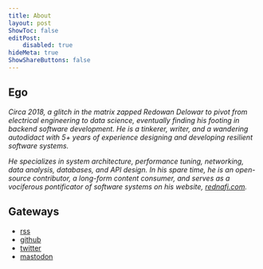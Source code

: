 ```yaml
---
title: About
layout: post
ShowToc: false
editPost:
    disabled: true
hideMeta: true
ShowShareButtons: false
---
```


## Ego

*Circa 2018, a glitch in the matrix zapped Redowan Delowar to pivot from electrical
engineering to data science, eventually finding his footing in backend software development.
He is a tinkerer, writer, and a wandering autodidact with 5+ years of experience designing
and developing resilient software systems.*

*He specializes in system architecture, performance tuning, networking, data analysis,
databases, and API design. In his spare time, he is an open-source contributor, a long-form
content consumer, and serves as a vociferous pontificator of software systems on his
website, [rednafi.com].*


## Gateways

* [rss]
* [github]
* [twitter]
* [mastodon]


[rednafi.com]: /
[serial project hoarder]: https://simonwillison.net/2022/Nov/26/productivity/#:~:text=strategies%20for%20the-,serial%20project%20hoarder,-I%20gave%20a
[rss]: https://rednafi.com/index.xml
[github]: https://github.com/rednafi
[twitter]: https://twitter.com/rednafi
[mastodon]: https://fosstodon.org/@rednafi
